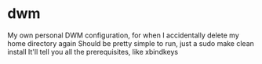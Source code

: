 # dwm
My own personal DWM configuration, for when I accidentally delete my home directory again
Should be pretty simple to run, just a sudo make clean install
It'll tell you all the prerequisites, like xbindkeys

